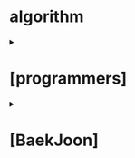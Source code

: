 # algorithm

<details markdown="1">
<summary>

# [programmers]

</summary>

- LV1.

    [서울에서 김서방 찾기](https://programmers.co.kr/learn/courses/30/lessons/12919?language=java)
    
    [소수 찾기](https://programmers.co.kr/learn/courses/30/lessons/12921)

    [문자열 다루기 기본](https://programmers.co.kr/learn/courses/30/lessons/12918)
    
    [최댓값 구하기(SQL)](https://programmers.co.kr/learn/courses/30/lessons/59415)
    
    [모든 레코드 조회하기(SQL)](https://programmers.co.kr/learn/courses/30/lessons/59034)
    
    [두 정수 사이의 합](https://programmers.co.kr/learn/courses/30/lessons/12912)
    
    [평균 구하기](https://programmers.co.kr/learn/courses/30/lessons/12944)
    
    [문자열을 정수로 바꾸기](https://programmers.co.kr/learn/courses/30/lessons/12925)
    
    [완주하지 못한 선수](https://programmers.co.kr/learn/courses/30/lessons/42576)
    
    [이름이 없는 동물의 아이디](https://programmers.co.kr/learn/courses/30/lessons/59039)
    
    [약수의 합](https://programmers.co.kr/learn/courses/30/lessons/12928)
    
    [모의고사](https://programmers.co.kr/learn/courses/30/lessons/42840)
    
    [문자열 내 마음대로 정렬하기](https://programmers.co.kr/learn/courses/30/lessons/12915)
    
    [동물의 아이디와 이름](https://programmers.co.kr/learn/courses/30/lessons/59403)

- LV2.

    [탑](https://programmers.co.kr/learn/courses/30/lessons/42588)

    [주식가격](https://programmers.co.kr/learn/courses/30/lessons/42584)

    [프린터](https://programmers.co.kr/learn/courses/30/lessons/42587)
    
    [가장 큰 수](https://programmers.co.kr/learn/courses/30/lessons/42746)
    
    [124 나라의 숫자](https://programmers.co.kr/learn/courses/30/lessons/12899)
    
    [위장](https://programmers.co.kr/learn/courses/30/lessons/42578)
    
- LV3.
    
</details>

<details markdown="1">
<summary>

# [BaekJoon]

</summary>
    
</details>
